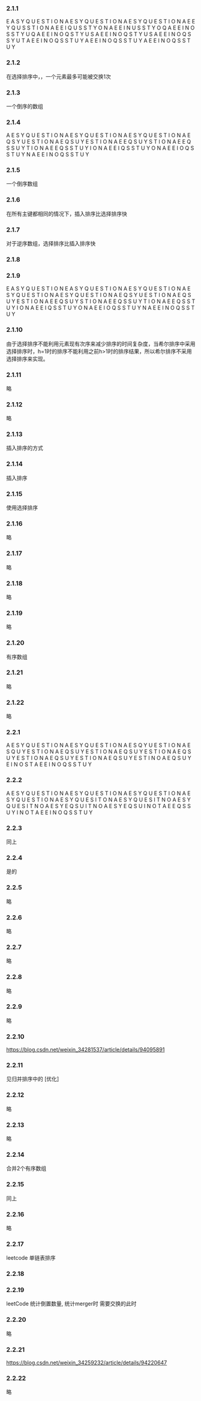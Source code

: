 ### 2.1.1

E A S Y Q U E S T I O N
A E S Y Q U E S T I O N
A E S Y Q U E S T I O N
A E E Y Q U S S T I O N
A E E I Q U S S T Y O N
A E E I N U S S T Y O Q
A E E I N O S S T Y U Q
A E E I N O Q S T Y U S
A E E I N O Q S T Y U S
A E E I N O Q S S Y U T
A E E I N O Q S S T U Y
A E E I N O Q S S T U Y
A E E I N O Q S S T U Y

### 2.1.2
在选择排序中，，一个元素最多可能被交换1次

### 2.1.3
一个倒序的数组
### 2.1.4
A E S Y Q U E S T I O N
A E S Y Q U E S T I O N
A E S Y Q U E S T I O N
A E Q S Y U E S T I O N
A E Q S U Y E S T I O N
A E E Q S U Y S T I O N
A E E Q S S U Y T I O N
A E E Q S S T U Y I O N
A E E I Q S S T U Y O N
A E E I O Q S S T U Y N
A E E I N O Q S S T U Y

### 2.1.5
一个倒序数组

### 2.1.6 
在所有主键都相同的情况下，插入排序比选择排序快

### 2.1.7
对于逆序数组，选择排序比插入排序快

### 2.1.8


### 2.1.9
E A S Y Q U E S T I O N
E A S Y Q U E S T I O N
A E S Y Q U E S T I O N
A E S Y Q U E S T I O N
A E S Y Q U E S T I O N
A E Q S Y U E S T I O N
A E Q S U Y E S T I O N
A E E Q S U Y S T I O N
A E E Q S S U Y T I O N
A E E Q S S T U Y I O N
A E E I Q S S T U Y O N
A E E I O Q S S T U Y N
A E E I N O Q S S T U Y

### 2.1.10
由于选择排序不能利用元素现有次序来减少排序的时间复杂度，当希尔排序中采用选择排序时，h=1时的排序不能利用之前h>1时的排序结果，所以希尔排序不采用选择排序来实现。

### 2.1.11
略

### 2.1.12
略

### 2.1.13
插入排序的方式

### 2.1.14
插入排序

### 2.1.15
使用选择排序

### 2.1.16
略

### 2.1.17
略

### 2.1.18
略

### 2.1.19
略

### 2.1.20
有序数组

### 2.1.21
略
### 2.1.22
略



### 2.2.1
A E S Y Q U E S T I O N
A E S Y Q U E S T I O N
A E S Q Y U E S T I O N
A E S Q U Y E S T I O N
A E Q S U Y E S T I O N
A E Q S U Y E S T I O N
A E Q S U Y E S T I O N
A E Q S U Y E S T I O N
A E Q S U Y E S T I N O
A E Q S U Y E I N O S T
A E E I N O Q S S T U Y 

### 2.2.2
A E S Y Q U E S T I O N
A E S Y Q U E S T I O N
A E S Y Q U E S T I O N
A E S Y Q U E S T I O N
A E S Y Q U E S I T O N
A E S Y Q U E S I T N O
A E S Y Q U E S I T N O
A E S Y E Q S U I T N O
A E S Y E Q S U I N O T
A E E Q S S U Y I N O T
A E E I N O Q S S T U Y

### 2.2.3
同上
### 2.2.4
是的

### 2.2.5
略

### 2.2.6
略
### 2.2.7
略

### 2.2.8
略
### 2.2.9
略

### 2.2.10
https://blog.csdn.net/weixin_34281537/article/details/94095891

### 2.2.11
见归并排序中的 [优化]
### 2.2.12
略
### 2.2.13
略
### 2.2.14
合并2个有序数组
### 2.2.15
同上
### 2.2.16
略
### 2.2.17
leetcode 单链表排序

### 2.2.18

### 2.2.19
leetCode 统计倒置数量, 统计merger时 需要交换的此时

### 2.2.20
略
### 2.2.21
https://blog.csdn.net/weixin_34259232/article/details/94220647
### 2.2.22
略



